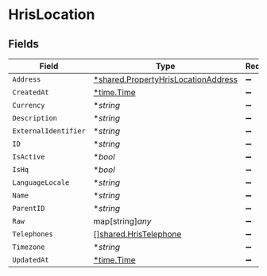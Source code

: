 # HrisLocation


## Fields

| Field                                                                                            | Type                                                                                             | Required                                                                                         | Description                                                                                      |
| ------------------------------------------------------------------------------------------------ | ------------------------------------------------------------------------------------------------ | ------------------------------------------------------------------------------------------------ | ------------------------------------------------------------------------------------------------ |
| `Address`                                                                                        | [*shared.PropertyHrisLocationAddress](../../../pkg/models/shared/propertyhrislocationaddress.md) | :heavy_minus_sign:                                                                               | N/A                                                                                              |
| `CreatedAt`                                                                                      | [*time.Time](https://pkg.go.dev/time#Time)                                                       | :heavy_minus_sign:                                                                               | N/A                                                                                              |
| `Currency`                                                                                       | **string*                                                                                        | :heavy_minus_sign:                                                                               | N/A                                                                                              |
| `Description`                                                                                    | **string*                                                                                        | :heavy_minus_sign:                                                                               | N/A                                                                                              |
| `ExternalIdentifier`                                                                             | **string*                                                                                        | :heavy_minus_sign:                                                                               | N/A                                                                                              |
| `ID`                                                                                             | **string*                                                                                        | :heavy_minus_sign:                                                                               | N/A                                                                                              |
| `IsActive`                                                                                       | **bool*                                                                                          | :heavy_minus_sign:                                                                               | N/A                                                                                              |
| `IsHq`                                                                                           | **bool*                                                                                          | :heavy_minus_sign:                                                                               | N/A                                                                                              |
| `LanguageLocale`                                                                                 | **string*                                                                                        | :heavy_minus_sign:                                                                               | N/A                                                                                              |
| `Name`                                                                                           | **string*                                                                                        | :heavy_minus_sign:                                                                               | N/A                                                                                              |
| `ParentID`                                                                                       | **string*                                                                                        | :heavy_minus_sign:                                                                               | N/A                                                                                              |
| `Raw`                                                                                            | map[string]*any*                                                                                 | :heavy_minus_sign:                                                                               | N/A                                                                                              |
| `Telephones`                                                                                     | [][shared.HrisTelephone](../../../pkg/models/shared/hristelephone.md)                            | :heavy_minus_sign:                                                                               | N/A                                                                                              |
| `Timezone`                                                                                       | **string*                                                                                        | :heavy_minus_sign:                                                                               | N/A                                                                                              |
| `UpdatedAt`                                                                                      | [*time.Time](https://pkg.go.dev/time#Time)                                                       | :heavy_minus_sign:                                                                               | N/A                                                                                              |